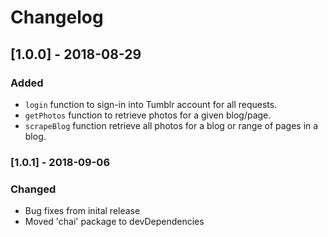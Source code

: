 # Changelog

## [1.0.0] - 2018-08-29

### Added
- `login` function to sign-in into Tumblr account for all requests.
- `getPhotos` function to retrieve photos for a given blog/page.
- `scrapeBlog` function retrieve all photos for a blog or range of pages in a blog.

### [1.0.1] - 2018-09-06

### Changed
- Bug fixes from inital release
- Moved 'chai' package to devDependencies
